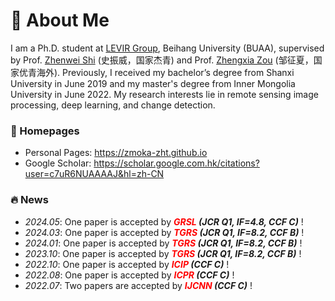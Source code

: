 # 👋 About Me
I am a Ph.D. student at [LEVIR Group](https://levir.buaa.edu.cn/), Beihang University (BUAA), supervised by Prof. [Zhenwei Shi](https://scholar.google.com.hk/citations?user=kNhFWQIAAAAJ&hl=en&oi=ao) (史振威，国家杰青) and Prof. [Zhengxia Zou](https://scholar.google.com.hk/citations?user=DzwoyZsAAAAJ&hl=en&oi=ao) (邹征夏，国家优青海外). Previously, I received my bachelor’s degree from Shanxi University in June 2019 and my master's degree from Inner Mongolia University in June 2022. My research interests lie in remote sensing image processing, deep learning, and change detection.

### 📎 Homepages
- Personal Pages: https://zmoka-zht.github.io
- Google Scholar: https://scholar.google.com.hk/citations?user=c7uR6NUAAAAJ&hl=zh-CN

### 🔥 News
- *2024.05*: One paper is accepted by ***<font color="red">GRSL</font> (JCR Q1, IF=4.8, CCF C)*** !
- *2024.03*: One paper is accepted by ***<font color="red">TGRS</font> (JCR Q1, IF=8.2, CCF B)*** !
- *2024.01*: One paper is accepted by ***<font color="red">TGRS</font> (JCR Q1, IF=8.2, CCF B)*** !
- *2023.10*: One paper is accepted by ***<font color="red">TGRS</font> (JCR Q1, IF=8.2, CCF B)*** !
- *2022.10*: One paper is accepted by ***<font color="red">ICIP</font> (CCF C)*** !
- *2022.08*: One paper is accepted by ***<font color="red">ICPR</font> (CCF C)*** !
- *2022.07*: Two papers are accepted by ***<font color="red">IJCNN</font> (CCF C)*** !
